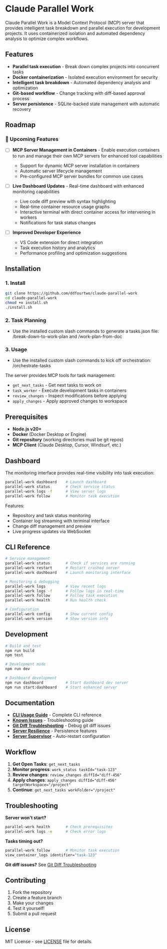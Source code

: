 # Claude Parallel Work

Claude Parallel Work is a Model Context Protocol (MCP) server that provides intelligent task breakdown and parallel execution for development projects. It uses containerized isolation and automated dependency analysis to optimize complex workflows.

## Features

- **Parallel task execution** - Break down complex projects into concurrent tasks
- **Docker containerization** - Isolated execution environment for security
- **Intelligent task breakdown** - Automated dependency analysis and optimization
- **Git-based workflow** - Change tracking with diff-based approval process
- **Server persistence** - SQLite-backed state management with automatic recovery

## Roadmap

### 🚀 Upcoming Features

- [ ] **MCP Server Management in Containers** - Enable execution containers to run and manage their own MCP servers for enhanced tool capabilities
  - Support for dynamic MCP server installation in containers
  - Automatic server lifecycle management
  - Pre-configured MCP server bundles for common use cases

- [ ] **Live Dashboard Updates** - Real-time dashboard with enhanced monitoring capabilities
  - Live code diff preview with syntax highlighting
  - Real-time container resource usage graphs
  - Interactive terminal with direct container access for intervening in workers
  - Notifications for task status changes

- [ ] **Improved Developer Experience**
  - VS Code extension for direct integration
  - Task execution history and analytics
  - Performance profiling and optimization suggestions

## Installation

### 1. Install
```bash
git clone https://github.com/ddfourtwo/claude-parallel-work
cd claude-parallel-work
chmod +x install.sh
./install.sh
```

### 2. Task Planning
 - Use the installed custom slash commands to generate a tasks.json file: /break-down-to-work-plan and /work-plan-from-doc

### 3. Usage
 - Use the installed custom slash commands to kick off orchestration: /orchestrate-tasks

The server provides MCP tools for task management:
- `get_next_tasks` - Get next tasks to work on
- `task_worker` - Execute development tasks in containers
- `review_changes` - Inspect modifications before applying
- `apply_changes` - Apply approved changes to workspace


## Prerequisites

- **Node.js v20+** 
- **Docker** (Docker Desktop or Engine)
- **Git repository** (working directories must be git repos)
- **MCP Client** (Claude Desktop, Cursor, Windsurf, etc.)

## Dashboard

The monitoring interface provides real-time visibility into task execution:

```bash
parallel-work dashboard    # Launch dashboard
parallel-work status       # Check service status
parallel-work logs -f      # View server logs
parallel-work follow       # Monitor task execution
```

Features:
- Repository and task status monitoring
- Container log streaming with terminal interface
- Change diff management and preview
- Live progress updates via WebSocket

## CLI Reference

```bash
# Service management
parallel-work status       # Check if services are running
parallel-work restart      # Restart crashed server
parallel-work dashboard    # Launch monitoring interface

# Monitoring & debugging  
parallel-work logs         # View recent logs
parallel-work logs -f      # Follow logs in real-time
parallel-work follow       # Follow task execution
parallel-work health       # Run health check

# Configuration
parallel-work config       # Show current config
parallel-work version      # Show version info
```

## Development

```bash
# Build and test
npm run build
npm test

# Development mode
npm run dev

# Dashboard development
npm run dashboard          # Start dashboard dev server
npm run start:dashboard    # Start enhanced server
```

## Documentation

- **[CLI Usage Guide](docs/CLI_USAGE.md)** - Complete CLI reference
- **[Known Issues](docs/KNOWN_ISSUES.md)** - Troubleshooting guide
- **[Git Diff Troubleshooting](docs/GIT_DIFF_TROUBLESHOOTING.md)** - Debug git diff issues
- **[Server Resilience](docs/SERVER_RESILIENCE_IMPLEMENTATION.md)** - Persistence features
- **[Server Supervisor](docs/SERVER_SUPERVISOR.md)** - Auto-restart configuration

## Workflow

1. **Get Open Tasks**: `get_next_tasks`
2. **Monitor progress**: `work_status taskId="task-123"`
3. **Review changes**: `review_changes diffId="diff-456"`
4. **Apply changes**: `apply_changes diffId="diff-456" targetWorkspace="/project"`
5. **Continue**: `get_next_tasks workFolder="/project"`

## Troubleshooting

**Server won't start?**
```bash
parallel-work health       # Check prerequisites
parallel-work logs -e      # Check error logs
```

**Tasks timing out?**
```bash
parallel-work follow       # Monitor task execution
view_container_logs identifier="task-123"
```

**Git diff issues?**
See [Git Diff Troubleshooting](docs/GIT_DIFF_TROUBLESHOOTING.md)

## Contributing

1. Fork the repository
2. Create a feature branch
3. Make your changes
4. Test it yourself!
5. Submit a pull request

## License

MIT License - see [LICENSE](LICENSE) file for details.

